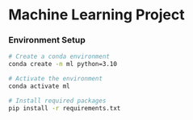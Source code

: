 # Machine Learning Project

### Environment Setup
```bash
# Create a conda environment
conda create -n ml python=3.10

# Activate the environment
conda activate ml

# Install required packages
pip install -r requirements.txt
```
